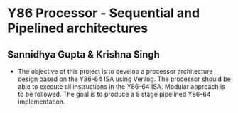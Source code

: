 # Y86 Processor - Sequential and Pipelined architectures

## Sannidhya Gupta & Krishna Singh

- The objective of this project is to develop a processor architecture design based on the Y86-64 ISA using Verilog. The processor should be able to execute all instructions in the Y86-64 ISA. Modular approach is to be followed. The goal is to produce a 5 stage pipelined Y86-64 implementation.
